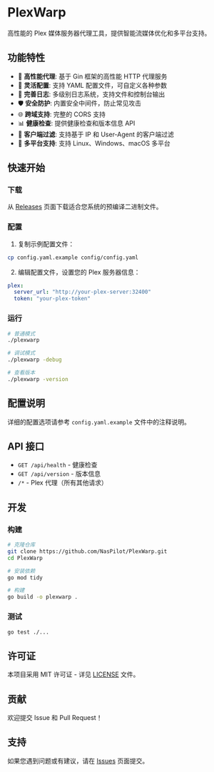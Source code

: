 # PlexWarp

高性能的 Plex 媒体服务器代理工具，提供智能流媒体优化和多平台支持。

## 功能特性

- 🚀 **高性能代理**: 基于 Gin 框架的高性能 HTTP 代理服务
- 🔧 **灵活配置**: 支持 YAML 配置文件，可自定义各种参数
- 📝 **完善日志**: 多级别日志系统，支持文件和控制台输出
- 🛡️ **安全防护**: 内置安全中间件，防止常见攻击
- 🌐 **跨域支持**: 完整的 CORS 支持
- 📊 **健康检查**: 提供健康检查和版本信息 API
- 🔄 **客户端过滤**: 支持基于 IP 和 User-Agent 的客户端过滤
- 📱 **多平台支持**: 支持 Linux、Windows、macOS 多平台

## 快速开始

### 下载

从 [Releases](https://github.com/NasPilot/PlexWarp/releases) 页面下载适合您系统的预编译二进制文件。

### 配置

1. 复制示例配置文件：
```bash
cp config.yaml.example config/config.yaml
```

2. 编辑配置文件，设置您的 Plex 服务器信息：
```yaml
plex:
  server_url: "http://your-plex-server:32400"
  token: "your-plex-token"
```

### 运行

```bash
# 普通模式
./plexwarp

# 调试模式
./plexwarp -debug

# 查看版本
./plexwarp -version
```

## 配置说明

详细的配置选项请参考 `config.yaml.example` 文件中的注释说明。

## API 接口

- `GET /api/health` - 健康检查
- `GET /api/version` - 版本信息
- `/*` - Plex 代理（所有其他请求）

## 开发

### 构建

```bash
# 克隆仓库
git clone https://github.com/NasPilot/PlexWarp.git
cd PlexWarp

# 安装依赖
go mod tidy

# 构建
go build -o plexwarp .
```

### 测试

```bash
go test ./...
```

## 许可证

本项目采用 MIT 许可证 - 详见 [LICENSE](LICENSE) 文件。

## 贡献

欢迎提交 Issue 和 Pull Request！

## 支持

如果您遇到问题或有建议，请在 [Issues](https://github.com/NasPilot/PlexWarp/issues) 页面提交。